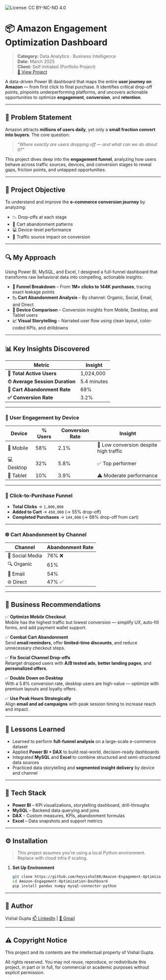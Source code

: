 ![License: CC BY-NC-ND 4.0](https://img.shields.io/badge/License-CC%20BY--NC--ND%204.0-lightgrey.svg)


# 📦 Amazon Engagement Optimization Dashboard

> **Category:** Data Analytics · Business Intelligence  
> **Date:** March 2025  
> **Client:** Self-Initiated (Portfolio Project)  
> [🔗 View Project](https://insightsbyme.framer.ai/projects/amz)

A data-driven Power BI dashboard that maps the entire **user journey on Amazon** — from first click to final purchase. It identifies critical drop-off points, pinpoints underperforming platforms, and uncovers actionable opportunities to optimize **engagement**, **conversion**, and **retention**.

---

## 🧩 Problem Statement

Amazon attracts **millions of users daily**, yet only a **small fraction convert into buyers**. The core question:

> *“Where exactly are users dropping off — and what can we do about it?”*

This project dives deep into the **engagement funnel**, analyzing how users behave across traffic sources, devices, and conversion stages to reveal gaps, friction points, and untapped opportunities.

---

## 🎯 Project Objective

To understand and improve the **e-commerce conversion journey** by analyzing:

- 📉 Drop-offs at each stage
- 🛒 Cart abandonment patterns
- 💻 Device-level performance
- 📣 Traffic source impact on conversion

---

## 🔍 My Approach

Using Power BI, MySQL, and Excel, I designed a full-funnel dashboard that transforms raw behavioral data into compelling, actionable insights:

- **📌 Funnel Breakdown** – From **1M+ clicks to 144K purchases**, tracing exact leakage points  
- **📉 Cart Abandonment Analysis** – By channel: Organic, Social, Email, and Direct  
- **📱 Device Comparison** – Conversion insights from Mobile, Desktop, and Tablet users  
- **📈 Visual Storytelling** – Narrated user flow using clean layout, color-coded KPIs, and drilldowns

---

## 📊 Key Insights Discovered

| Metric | Insight |
|--------|---------|
| **👥 Total Active Users** | 1,024,000 |
| **⏱ Average Session Duration** | 5.4 minutes |
| **🛒 Cart Abandonment Rate** | 68% |
| **✅ Conversion Rate** | 3.2% |

---

### 🔎 User Engagement by Device

| Device   | % Users | Conversion Rate | Insight |
|----------|---------|------------------|---------|
| 📱 Mobile   | 58%     | 2.1%              | 🚫 Low conversion despite high traffic |
| 💻 Desktop  | 32%     | 5.8%              | ✅ Top performer |
| 📱 Tablet   | 10%     | 3.9%              | ⚠️ Moderate performance |

---

### 🧮 Click-to-Purchase Funnel

- **Total Clicks** → `1,000,000`  
- **Added to Cart** → `450,000` (→ 55% drop-off)  
- **Completed Purchases** → `144,000` (→ 68% drop-off from cart)

---

### 🌐 Cart Abandonment by Channel

| Channel         | Abandonment Rate |
|-----------------|------------------|
| 📣 Social Media | 76% ❌            |
| 🔍 Organic      | 61%              |
| 📧 Email        | 54%              |
| 🌐 Direct       | 47% ✅            |

---

## 💼 Business Recommendations

✅ **Optimize Mobile Checkout**  
Mobile has the highest traffic but lowest conversion — simplify UX, auto-fill forms, and add payment wallet support.

✅ **Combat Cart Abandonment**  
Send **email reminders**, offer **limited-time discounts**, and reduce unnecessary checkout steps.

✅ **Fix Social Channel Drop-offs**  
Retarget dropped users with **A/B tested ads**, **better landing pages**, and **personalized offers**.

✅ **Double Down on Desktop**  
With a 5.8% conversion rate, desktop users are high-value — optimize with premium layouts and loyalty offers.

✅ **Use Peak Hours Strategically**  
Align **email and ad campaigns** with peak session timing to increase reach and impact.

---

## 🧠 Lessons Learned

- Learned to perform **full-funnel analysis** on a large-scale e-commerce dataset
- Applied **Power BI + DAX** to build real-world, decision-ready dashboards
- Integrated **MySQL** and **Excel** to combine structured and semi-structured data sources
- Practiced data storytelling and **segmented insight delivery** by device and channel

---

## 🧰 Tech Stack

- **Power BI** – KPI visualizations, storytelling dashboard, drill-throughs
- **MySQL** – Backend data querying and joins
- **DAX** – Custom measures, KPIs, abandonment formulas
- **Excel** – Data snapshots and support metrics

---

## ⚙️ Installation

> This project assumes you're using a local Python environment. Replace with cloud infra if scaling.

1. **Set Up Environment**
   ```bash
   git clone https://github.com/heyvishal08/Amazon-Engagement-Optimization-Dashboard.git
   cd Amazon-Engagement-Optimization-Dashboard
   pip install pandas numpy mysql-connector-python

---

## 👤 Author

Vishal Gupta
[📫 LinkedIn](https://www.linkedin.com/in/itsvishal08/) | [📧 Gmail](mailto:itzmevishal08@gmail.com)

---

## ⚠️ Copyright Notice

This project and its contents are the intellectual property of Vishal Gupta.

All rights reserved. You may not reuse, reproduce, or redistribute this project, in part or in full, for commercial or academic purposes without explicit permission.
